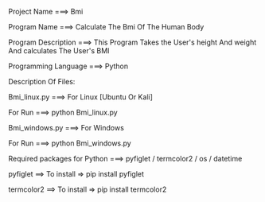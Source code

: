 Project Name ===> Bmi

Program Name ===> Calculate The Bmi Of The Human Body

Program Description ===> This Program Takes the User's height And weight And calculates The User's BMI

Programming Language ===> Python

Description Of Files:

Bmi_linux.py ===> For Linux [Ubuntu Or Kali]

For Run ===> python Bmi_linux.py

Bmi_windows.py ===> For Windows

For Run ===> python Bmi_windows.py

Required packages for Python ===> pyfiglet / termcolor2 / os / datetime

pyfiglet ==> To install => pip install pyfiglet

termcolor2 ==> To install => pip install termcolor2
